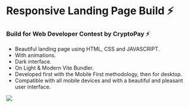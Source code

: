 # Responsive Landing Page Build ⚡

### Build for Web Developer Contest by CryptoPay ⚡

- Beautiful landing page using HTML, CSS and JAVASCRIPT.
- With animations.
- Dark interface.
- On Light & Modern Vite Bundler.
- Developed first with the Mobile First methodology, then for desktop.
- Compatible with all mobile devices and with a beautiful and pleasant user interface.

![](/cover.png)